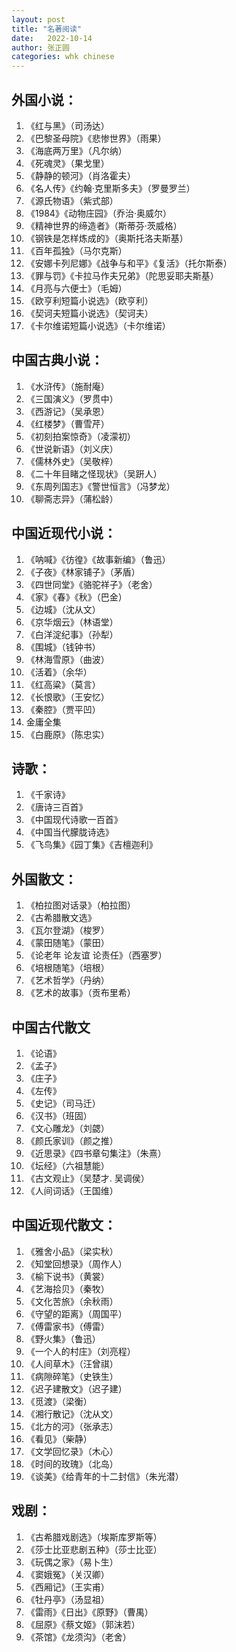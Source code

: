 ```yaml
---
layout: post
title: "名著阅读"
date:   2022-10-14
author: 张正圆
categories: whk chinese
---
```


## 外国小说：
1. 《红与黑》（司汤达）
2. 《巴黎圣母院》《悲惨世界》（雨果）
3. 《海底两万里》（凡尔纳）
4. 《死魂灵》（果戈里）
5. 《静静的顿河》（肖洛霍夫）
6. 《名人传》《约翰·克里斯多夫》（罗曼罗兰）
7. 《源氏物语》（紫式部）
8. 《1984》《动物庄园》（乔治·奥威尔）
9. 《精神世界的缔造者》（斯蒂芬·茨威格）
10. 《钢铁是怎样炼成的》（奥斯托洛夫斯基）
11. 《百年孤独》（马尔克斯）
12. 《安娜卡列尼娜》《战争与和平》《复活》（托尔斯泰）
13. 《罪与罚》《卡拉马作夫兄弟》（陀思妥耶夫斯基）
14. 《月亮与六便士》（毛姆）
15. 《欧亨利短篇小说选》（欧亨利）
16. 《契诃夫短篇小说选》（契诃夫）
17. 《卡尔维诺短篇小说选》（卡尔维诺）

## 中国古典小说：
1. 《水浒传》（施耐庵）
2. 《三国演义》（罗贯中）
3. 《西游记》（吴承恩）
4. 《红楼梦》（曹雪芹）
5. 《初刻拍案惊奇》（凌濛初）
6. 《世说新语》（刘义庆）
7. 《儒林外史》（吴敬梓）
8. 《二十年目睹之怪现状》（吴趼人）
9. 《东周列国志》《警世恒言》（冯梦龙）
10. 《聊斋志异》（蒲松龄）

## 中国近现代小说：
1. 《呐喊》《彷徨》《故事新编》（鲁迅）
2. 《子夜》《林家铺子》（茅盾）
3. 《四世同堂》《骆驼祥子》（老舍）
4. 《家》《春》《秋》（巴金）
5. 《边城》（沈从文）
6. 《京华烟云》（林语堂）
7. 《白洋淀纪事》（孙犁）
8. 《围城》（钱钟书）
9. 《林海雪原》（曲波）
10. 《活着》（余华）
11. 《红高粱》（莫言）
12. 《长恨歌》（王安忆）
13. 《秦腔》（贾平凹）
14. 金庸全集
15. 《白鹿原》（陈忠实）

## 诗歌：
1. 《千家诗》
2. 《唐诗三百首》
3. 《中国现代诗歌一百首》
4. 《中国当代朦胧诗选》
5. 《飞鸟集》《园丁集》《吉檀迦利》


## 外国散文：
1. 《柏拉图对话录》（柏拉图）
2. 《古希腊散文选》
3. 《瓦尔登湖》（梭罗）
4. 《蒙田随笔》（蒙田）
5. 《论老年 论友谊 论责任》（西塞罗）
6. 《培根随笔》（培根）
7. 《艺术哲学》（丹纳）
8. 《艺术的故事》（贡布里希）

## 中国古代散文
1. 《论语》
2. 《孟子》
3. 《庄子》
4. 《左传》
5. 《史记》（司马迁）
6. 《汉书》（班固）
7. 《文心雕龙》（刘勰）
8. 《颜氏家训》（颜之推）
9. 《近思录》《四书章句集注》（朱熹）
10. 《坛经》（六祖慧能）
11. 《古文观止》（吴楚才. 吴调侯）
12. 《人间词话》（王国维）

## 中国近现代散文：
1. 《雅舍小品》（梁实秋）
2. 《知堂回想录》（周作人）
2. 《榆下说书》（黄裳）
3. 《艺海拾贝》（秦牧）
4. 《文化苦旅》（余秋雨）
5. 《守望的距离》（周国平）
6. 《傅雷家书》（傅雷）
7. 《野火集》（鲁迅）
8. 《一个人的村庄》（刘亮程）
9. 《人间草木》（汪曾祺）
10. 《病隙碎笔》（史铁生）
11. 《迟子建散文》（迟子建）
12. 《觅渡》（梁衡）
13. 《湘行散记》（沈从文）
14. 《北方的河》（张承志）
15. 《看见》（柴静）
16. 《文学回忆录》（木心）
17. 《时间的玫瑰》（北岛）
18. 《谈美》《给青年的十二封信》（朱光潜）

## 戏剧：
1. 《古希腊戏剧选》（埃斯库罗斯等）
2. 《莎士比亚悲剧五种》（莎士比亚）
3. 《玩偶之家》（易卜生）
4. 《窦娥冤》（关汉卿）
5. 《西厢记》（王实甫）
6. 《牡丹亭》（汤显祖）
7. 《雷雨》《日出》《原野》（曹禺）
8. 《屈原》《蔡文姬》（郭沫若）
9. 《茶馆》《龙须沟》（老舍）